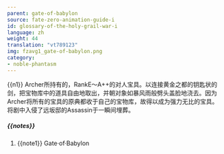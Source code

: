 ```yaml
---
parent: gate-of-babylon
source: fate-zero-animation-guide-i
id: glossary-of-the-holy-grail-war-i
language: zh
weight: 44
translation: "vt789123"
img: fzavg1_gate-of-babylon.png
category:
- noble-phantasm
---
```


{{n1}}
Archer所持有的，RankE～A++的对人宝具。以连接黄金之都的钥匙状的剑，把宝物库中的道具自由地取出，并朝对象如暴风雨般劈头盖脸地浇去。因为Archer将所有的宝具的原典都收于自己的宝物库，故得以成为强力无比的宝具。将剧中入侵了远坂邸的Assassin于一瞬间埋葬。

##### {{notes}}

1. {{note1}} Gate·of·Babylon
